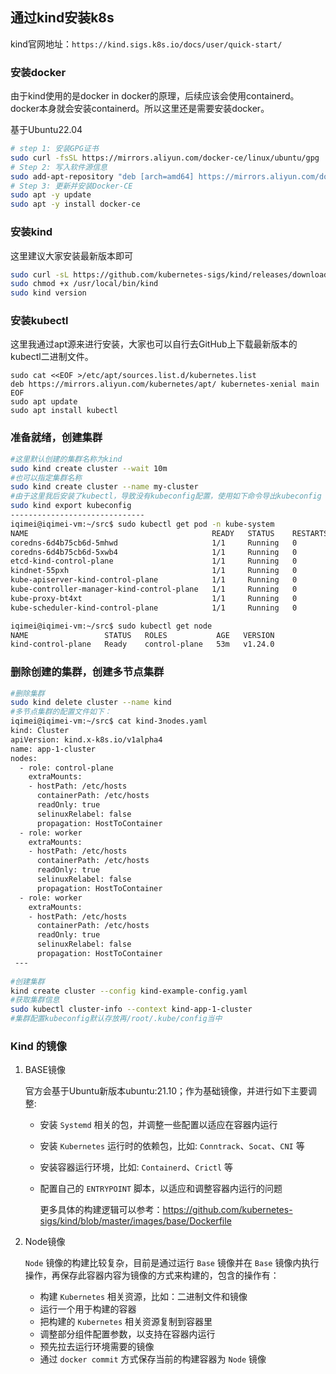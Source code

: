 ## 通过kind安装k8s

kind官网地址：`https://kind.sigs.k8s.io/docs/user/quick-start/`

### 安装docker

由于kind使用的是docker in docker的原理，后续应该会使用containerd。docker本身就会安装containerd。所以这里还是需要安装docker。

基于Ubuntu22.04

```bash
# step 1: 安装GPG证书
sudo curl -fsSL https://mirrors.aliyun.com/docker-ce/linux/ubuntu/gpg | sudo apt-key add -
# Step 2: 写入软件源信息
sudo add-apt-repository "deb [arch=amd64] https://mirrors.aliyun.com/docker-ce/linux/ubuntu $(lsb_release -cs) stable"
# Step 3: 更新并安装Docker-CE
sudo apt -y update
sudo apt -y install docker-ce
```

### 安装kind

这里建议大家安装最新版本即可

```bash
sudo curl -sL https://github.com/kubernetes-sigs/kind/releases/download/v0.14.0/kind-linux-amd64 -o /usr/local/bin/kind
sudo chmod +x /usr/local/bin/kind
sudo kind version
```

 ### 安装kubectl

这里我通过apt源来进行安装，大家也可以自行去GitHub上下载最新版本的kubectl二进制文件。

```
sudo cat <<EOF >/etc/apt/sources.list.d/kubernetes.list
deb https://mirrors.aliyun.com/kubernetes/apt/ kubernetes-xenial main
EOF
sudo apt update
sudo apt install kubectl
```

### 准备就绪，创建集群

```bash
#这里默认创建的集群名称为kind
sudo kind create cluster --wait 10m 
#也可以指定集群名称
sudo kind create cluster --name my-cluster
#由于这里我后安装了kubectl，导致没有kubeconfig配置，使用如下命令导出kubeconfig
sudo kind export kubeconfig
------------------------------
iqimei@iqimei-vm:~/src$ sudo kubectl get pod -n kube-system
NAME                                         READY   STATUS    RESTARTS   AGE
coredns-6d4b75cb6d-5mhwd                     1/1     Running   0          12m
coredns-6d4b75cb6d-5xwb4                     1/1     Running   0          12m
etcd-kind-control-plane                      1/1     Running   0          13m
kindnet-55pxh                                1/1     Running   0          12m
kube-apiserver-kind-control-plane            1/1     Running   0          13m
kube-controller-manager-kind-control-plane   1/1     Running   0          13m
kube-proxy-bt4xt                             1/1     Running   0          12m
kube-scheduler-kind-control-plane            1/1     Running   0          13m

iqimei@iqimei-vm:~/src$ sudo kubectl get node
NAME                 STATUS   ROLES           AGE   VERSION
kind-control-plane   Ready    control-plane   53m   v1.24.0
```



### 删除创建的集群，创建多节点集群

```bash
#删除集群
sudo kind delete cluster --name kind
#多节点集群的配置文件如下：
iqimei@iqimei-vm:~/src$ cat kind-3nodes.yaml 
kind: Cluster
apiVersion: kind.x-k8s.io/v1alpha4
name: app-1-cluster
nodes:
  - role: control-plane
    extraMounts:
    - hostPath: /etc/hosts
      containerPath: /etc/hosts
      readOnly: true
      selinuxRelabel: false
      propagation: HostToContainer
  - role: worker
    extraMounts:
    - hostPath: /etc/hosts
      containerPath: /etc/hosts
      readOnly: true
      selinuxRelabel: false
      propagation: HostToContainer
  - role: worker
    extraMounts:
    - hostPath: /etc/hosts
      containerPath: /etc/hosts
      readOnly: true
      selinuxRelabel: false
      propagation: HostToContainer
 ---
 
#创建集群
kind create cluster --config kind-example-config.yaml
#获取集群信息
sudo kubectl cluster-info --context kind-app-1-cluster
#集群配置kubeconfig默认存放再/root/.kube/config当中
```

### Kind 的镜像

1. BASE镜像

   官方会基于Ubuntu新版本ubuntu:21.10；作为基础镜像，并进行如下主要调整:

   - 安装 `Systemd` 相关的包，并调整一些配置以适应在容器内运行

   - 安装 `Kubernetes` 运行时的依赖包，比如: `Conntrack`、`Socat`、`CNI` 等

   - 安装容器运行环境，比如: `Containerd`、`Crictl` 等

   - 配置自己的 `ENTRYPOINT` 脚本，以适应和调整容器内运行的问题

     更多具体的构建逻辑可以参考：https://github.com/kubernetes-sigs/kind/blob/master/images/base/Dockerfile

2. Node镜像

   `Node` 镜像的构建比较复杂，目前是通过运行 `Base` 镜像并在 `Base` 镜像内执行操作，再保存此容器内容为镜像的方式来构建的，包含的操作有：

   - 构建 `Kubernetes` 相关资源，比如：二进制文件和镜像
   - 运行一个用于构建的容器
   - 把构建的 `Kubernetes` 相关资源复制到容器里
   - 调整部分组件配置参数，以支持在容器内运行
   - 预先拉去运行环境需要的镜像
   - 通过 `docker commit` 方式保存当前的构建容器为 `Node` 镜像